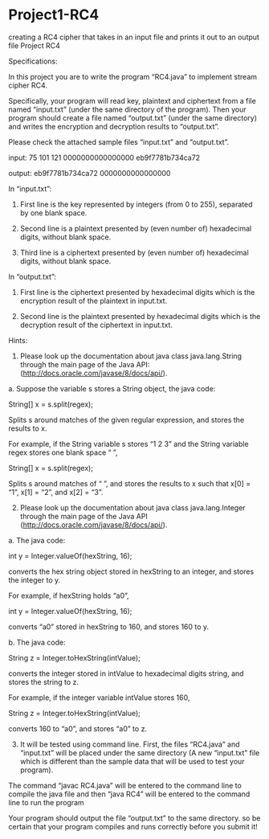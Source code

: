 # Project1-RC4
creating a RC4 cipher that takes in an input file and prints it out to an output file
Project RC4

Specifications:

In this project you are to write the program “RC4.java” to implement stream cipher RC4.

Specifically, your program will read key, plaintext and ciphertext from a file named “input.txt”
(under the same directory of the program). Then your program should create a file named
“output.txt” (under the same directory) and writes the encryption and decryption results to
“output.txt”. 

Please check the attached sample files “input.txt” and “output.txt”.

input:
75 101 121
0000000000000000
eb9f7781b734ca72 

output:
eb9f7781b734ca72 
0000000000000000

In “input.txt”:

1. First line is the key represented by integers (from 0 to 255), separated by one blank space.

2. Second line is a plaintext presented by (even number of) hexadecimal digits, without blank space.

3. Third line is a ciphertext presented by (even number of) hexadecimal digits, without blank space.

In “output.txt”:

1. First line is the ciphertext presented by hexadecimal digits which is the encryption result of the plaintext in input.txt.

2. Second line is the plaintext presented by hexadecimal digits which is the decryption result of the ciphertext in input.txt.

Hints:

1. Please look up the documentation about java class java.lang.String through the main page
of the Java API:
(http://docs.oracle.com/javase/8/docs/api/).

a. Suppose the variable s stores a String object, the java code:

String[] x = s.split(regex);

Splits s around matches of the given regular expression, and stores the results to x.

For example, if the String variable s stores “1 2 3” and the String variable regex stores one blank space “ ”,

String[] x = s.split(regex);

Splits s around matches of “ ”, and stores the results to x such that x[0] = “1”, x[1] = “2”,
and x[2] = “3”.

2. Please look up the documentation about java class java.lang.Integer through the main page of the Java API 
(http://docs.oracle.com/javase/8/docs/api/).

a. The java code:

int y = Integer.valueOf(hexString, 16);

converts the hex string object stored in hexString to an integer, and stores the integer to y. 

For example, if hexString holds “a0”,

int y = Integer.valueOf(hexString, 16);

converts “a0” stored in hexString to 160, and stores 160 to y.

b. The java code:

String z = Integer.toHexString(intValue);

converts the integer stored in intValue to hexadecimal digits string, and stores the string to z. 

For example, if the integer variable intValue stores 160,

String z = Integer.toHexString(intValue);

converts 160 to “a0”, and stores “a0” to z.

3. It will be tested using command line.
First, the files “RC4.java” and “input.txt” will be placed under the same directory (A new “input.txt” file which is different than the sample data that will be used to test your program).

The command “javac RC4.java” will be entered to the command line to compile the java file and then
“java RC4” will be entered to the command line to run the program

Your program should output the file “output.txt” to the same directory. so be certain that your program compiles and runs correctly before you submit it!
